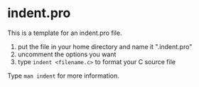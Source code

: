 # indent.pro
This is a template for an indent.pro file.

1. put the file in your home directory and name it ".indent.pro"
2. uncomment the options you want
3. type `indent <filename.c>` to format your C source file

Type `man indent` for more information.
